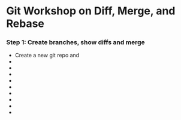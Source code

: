 # Git Workshop on Diff, Merge, and Rebase

### Step 1: Create branches, show diffs and merge

* Create a new git repo and 
*
*
*
*
*
*
*
*
*
